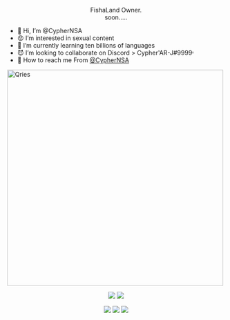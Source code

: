 <p style="text-align:center">
  FishaLand Owner.<br>
  soon.....
</p>


- 🤬 Hi, I’m @CypherNSA
- 😡 I’m interested in sexual content
- 🥵 I’m currently learning ten billions of languages
- 😈 I’m looking to collaborate on Discord > Cypher'AR-Jי#9999
- 👹 How to reach me From [@CypherNSA](https://twitter.com/CypherNSA)

<!DOCTYPE html>
<html>
   <head>   
   </head>
   <body>
      <a href="https://discord.gg/brigadefantome">
         <img alt="Qries" src="https://media.discordapp.net/attachments/865037721972899850/865055211353931806/MOSHED-2021-7-15-4-20-23.gif"
         width=500" height="500">
      </a>
   </body>
</html>



<p align="center">
  <img src="https://github-readme-stats.vercel.app/api?username=CypherNSA&theme=midnight-purple&show_icons=true&hide_border=true">
  <img src="https://github-readme-stats.vercel.app/api/top-langs/?username=CypherNSA&theme=midnight-purple&layout=compact&hide_border=true&langs_count=8&hide=html,css,blade,makefile,batchfile,shell">
</p>

<p align="center">
  <a href="https://www.linkedin.com/in/CypherNSA/"><img src="https://img.shields.io/badge/LinkedIn-0077B5?style=for-the-badge&logo=linkedin&logoColor=white"></a>
  <a href="https://discords.com/bio/p/CypherNSA"><img src="https://img.shields.io/badge/Discord-7289DA?style=for-the-badge&logo=discord&logoColor=white"></a>
  <img src="https://gpvc.arturio.dev/CypherNSA">
</p>
